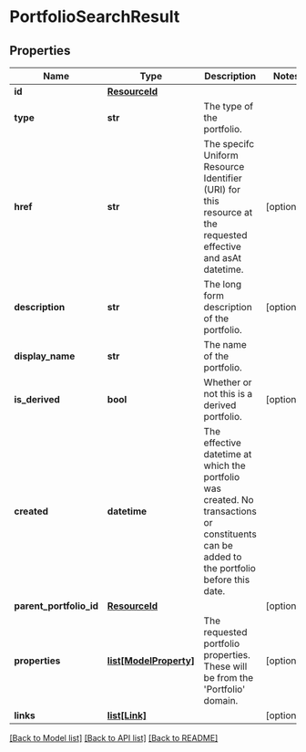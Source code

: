 # PortfolioSearchResult

## Properties
Name | Type | Description | Notes
------------ | ------------- | ------------- | -------------
**id** | [**ResourceId**](ResourceId.md) |  | 
**type** | **str** | The type of the portfolio. | 
**href** | **str** | The specifc Uniform Resource Identifier (URI) for this resource at the requested effective and asAt datetime. | [optional] 
**description** | **str** | The long form description of the portfolio. | [optional] 
**display_name** | **str** | The name of the portfolio. | 
**is_derived** | **bool** | Whether or not this is a derived portfolio. | [optional] 
**created** | **datetime** | The effective datetime at which the portfolio was created. No transactions or constituents can be added to the portfolio before this date. | 
**parent_portfolio_id** | [**ResourceId**](ResourceId.md) |  | [optional] 
**properties** | [**list[ModelProperty]**](ModelProperty.md) | The requested portfolio properties. These will be from the &#39;Portfolio&#39; domain. | [optional] 
**links** | [**list[Link]**](Link.md) |  | [optional] 

[[Back to Model list]](../README.md#documentation-for-models) [[Back to API list]](../README.md#documentation-for-api-endpoints) [[Back to README]](../README.md)


